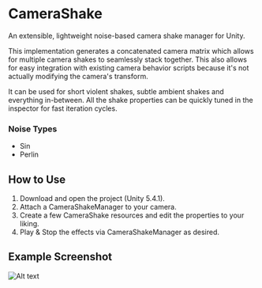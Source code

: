 # CameraShake
An extensible, lightweight noise-based camera shake manager for Unity.

This implementation generates a concatenated camera matrix which allows for multiple camera shakes to seamlessly stack together. This also allows for easy integration with existing camera behavior scripts because it's not actually modifying the camera's transform.

It can be used for short violent shakes, subtle ambient shakes and everything in-between. All the shake properties can be quickly tuned in the inspector for fast iteration cycles.

### Noise Types
* Sin
* Perlin

How to Use
------
1. Download and open the project (Unity 5.4.1).
2. Attach a CameraShakeManager to your camera.
3. Create a few CameraShake resources and edit the properties to your liking.
4. Play & Stop the effects via CameraShakeManager as desired.

Example Screenshot
------
![Alt text](http://i.imgur.com/SYmmdND.png "Unity Editor Screenshot")
